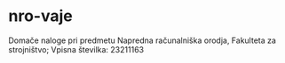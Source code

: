 # nro-vaje
Domače naloge pri predmetu Napredna računalniška orodja, Fakulteta za strojništvo;
Vpisna številka: 23211163
